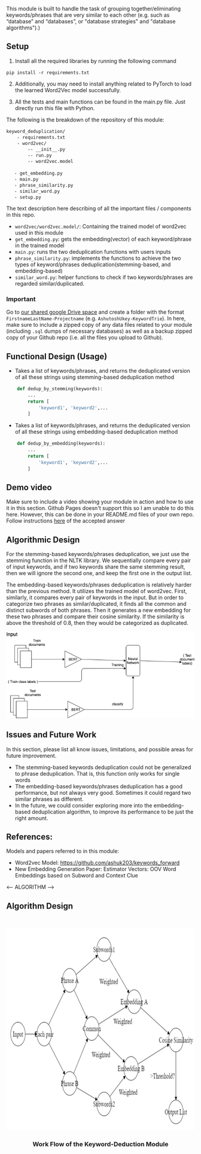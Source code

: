 This module is built to handle the task of grouping together/eliminating keywords/phrases that are very similar to each other (e.g. such as “database” and “databases”, or "database strategies" and "database algorithms").)

## Setup

1. Install all the required libraries by running the following command
```
pip install -r requirements.txt 
```

2. Additionally, you may need to install anything related to PyTorch to load the learned Word2Vec model successfully.

3. All the tests and main functions can be found in the main.py file. Just directly run this file with Python.

The following is the breakdown of the repository of this module:
```
keyword_deduplication/
    - requirements.txt
    - word2vec/ 
        -- __init__.py
        -- run.py
        -- word2vec.model
    
   - get_embedding.py
   - main.py
   - phrase_similarity.py
   - similar_word.py
   - setup.py
```

The text description here describing of all the important files / components in this repo. 
* `word2vec/word2vec.model/`: Containing the trained model of word2vec used in this module
* `get_embedding.py`: gets the embedding(vector) of each keyword/phrase in the trained model
* `main.py`: runs the two deduplication functions with users inputs
* `phrase_similarity.py`: implements the functions to achieve the two types of keyword/phrases deduplication(stemming-based, and embedding-based)
* `similar_word.py`: helper functions to check if two keywords/phrases are regarded similar/duplicated.

### Important 
Go to [our shared google Drive space](https://drive.google.com/drive/folders/1rxPAdGTVcl-Xo6uuFovdKcCw5_FEaXIC?usp=sharing) and create a folder with the format `FirstnameLastName-Projectname` (e.g. `AshutoshUkey-KeywordTrie`). In here, make sure to include a zipped copy of any data files related to your module (including `.sql` dumps of necessary databases) as well as a backup zipped copy of your Github repo (i.e. all the files you upload to Github).



## Functional Design (Usage)

* Takes a list of keywords/phrases, and returns the deduplicated version of all these strings using stemming-based deduplication method
```python
    def dedup_by_stemming(keywords):
        ... 
        return [
            'keyword1', 'keyword2',...
        ]
```

* Takes a list of keywords/phrases, and returns the deduplicated version of all these strings using embedding-based deduplication method
```python
    def dedup_by_embedding(keywords):
        ...
        return [
            'keyword1', 'keyword2',...
        ]
```

## Demo video
Make sure to include a video showing your module in action and how to use it in this section. Github Pages doesn't support this so I am unable to do this here. However, this can be done in your README.md files of your own repo. Follow instructions [here](https://stackoverflow.com/questions/4279611/how-to-embed-a-video-into-github-readme-md) of the accepted answer 


## Algorithmic Design 
For the stemming-based keywords/phrases deduplication, we just use the stemming function in the NLTK library. We sequentially compare every pair of input keywords, and if two keywords share the same stemming result, then we will ignore the second one, and keep the first one in the output list.

The embedding-based keywords/phrases deduplication is relatively harder than the previous method. It utilizes the trained model of word2vec. First, similarly, it compares every pair of keywords in the input. But in order to categorize two phrases as similar/duplicated, it finds all the common and distinct subwords of both phrases. Then it generates a new embedding for these two phrases and compare their cosine similarity. If the similarity is above the threshold of 0.8, then they would be categorized as duplicated. 

![design architecture](https://github.com/Forward-UIUC-2021F/guidelines/blob/main/template_diagrams/sample-design.png)





## Issues and Future Work

In this section, please list all know issues, limitations, and possible areas for future improvement.

* The stemming-based keywords deduplication could not be generalized to phrase deduplication. That is, this function only works for single words
* The embedding-based keywords/phrases deduplication has a good performance, but not always very good. Sometimes it could regard two similar phrases as different.
* In the future, we could consider exploring more into the embedding-based deduplication algorithm, to improve its performance to be just the right amount.

## References: 
Models and papers referred to in this module: 

* Word2vec Model: https://github.com/ashuk203/keywords_forward
* New Embedding Generation Paper: 
Estimator Vectors: OOV Word Embeddings based on Subword and Context Clue

<-- ALGORITHM -->
## Algorithm Design

<!-- PROJECT LOGO -->
<br />
<p align="center">
  <a href="https://github.com/Forward-UIUC-2021F/keyword-deduplication">
    <img src="./embedding.jpg" alt="Logo" width="640" height="540">
  </a>

  <h3 align="center">Work Flow of the Keyword-Deduction Module</h3>

</p>
